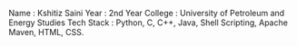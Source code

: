 Name : Kshitiz Saini
Year : 2nd Year 
College : University of Petroleum and Energy Studies 
Tech Stack : Python, C, C++, Java, Shell Scripting, Apache Maven, HTML, CSS.
